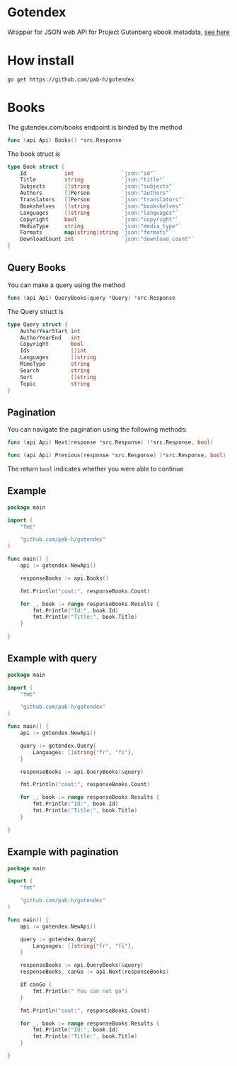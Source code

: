 # Gotendex

Wrapper for JSON web API for Project Gutenberg ebook metadata, [see here](http://gutendex.com/)

# How install

`go get https://github.com/pab-h/gotendex`

# Books

The gutendex.com/books endpoint is binded by the method
 ```go 
func (api Api) Books() *src.Response
```

The book struct is 
```go
type Book struct {
	Id            int               `json:"id"`
	Title         string            `json:"title"`
	Subjects      []string          `json:"subjects"`
	Authors       []Person          `json:"authors"`
	Translators   []Person          `json:"translators"`
	Bookshelves   []string          `json:"bookshelves"`
	Languages     []string          `json:"languages"`
	Copyright     bool              `json:"copyright"`
	MediaType     string            `json:"media_type"`
	Formats       map[string]string `json:"formats"`
	DownloadCount int               `json:"download_count"`
}
```

## Query Books
You can make a query using the method 
```go 
func (api Api) QueryBooks(query *Query) *src.Response
``` 

The Query struct is 
```go
type Query struct {
	AuthorYearStart int
	AuthorYearEnd   int
	Copyright       bool
	Ids             []int
	Languages       []string
	MimeType        string
	Search          string
	Sort            []string
	Topic           string
}
```

## Pagination
You can navigate the pagination using the following methods:
```go
func (api Api) Next(response *src.Response) (*src.Response, bool)
```
```go
func (api Api) Previous(response *src.Response) (*src.Response, bool)
```
The return `bool` indicates whether you were able to continue

## Example
```go
package main

import (
	"fmt"

	"github.com/pab-h/gotendex"
)

func main() {
	api := gotendex.NewApi()

	responseBooks := api.Books()

	fmt.Println("cout:", responseBooks.Count)

	for _, book := range responseBooks.Results {
		fmt.Println("Id:", book.Id)
		fmt.Println("Title:", book.Title)
	}

}
```

## Example with query

```go 
package main

import (
	"fmt"

	"github.com/pab-h/gotendex"
)

func main() {
	api := gotendex.NewApi()

	query := gotendex.Query{
		Languages: []string{"fr", "fi"},
	}

	responseBooks := api.QueryBooks(&query)

	fmt.Println("cout:", responseBooks.Count)

	for _, book := range responseBooks.Results {
		fmt.Println("Id:", book.Id)
		fmt.Println("Title:", book.Title)
	}

}
```
## Example with pagination

```go
package main

import (
	"fmt"

	"github.com/pab-h/gotendex"
)

func main() {
	api := gotendex.NewApi()

	query := gotendex.Query{
		Languages: []string{"fr", "fi"},
	}

	responseBooks := api.QueryBooks(&query)
	responseBooks, canGo := api.Next(responseBooks)

	if canGo {
		fmt.Println(" You can not go")
	}

	fmt.Println("cout:", responseBooks.Count)

	for _, book := range responseBooks.Results {
		fmt.Println("Id:", book.Id)
		fmt.Println("Title:", book.Title)
	}

}
```
